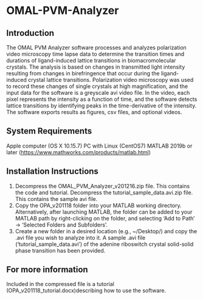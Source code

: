 # OMAL-PVM-Analyzer

## Introduction
The OMAL PVM Analyzer software processes and analyzes polarization video microscopy time lapse data to determine the transition times and durations of ligand-induced lattice transitions in biomacromolecular crystals. The analysis is based on changes in transmitted light intensity resulting from changes in birefringence that occur during the ligand-induced crystal lattice transitions. Polarization video microscopy was used to record these changes of single crystals at high magnification, and the input data for the software is a greyscale avi video file. In the video, each pixel represents the intensity as a function of time, and the software detects lattice transitions by identifying peaks in the time-derivative of the intensity. The software exports results as figures, csv files, and optional videos.

## System Requirements
Apple computer (OS X 10.15.7)
PC with Linux (CentOS7)
MATLAB 2019b or later (https://www.mathworks.com/products/matlab.html)

## Installation Instructions
1.	Decompress the OMAL_PVM_Analyzer_v201216.zip file. This contains the code and tutorial. Decompress the tutorial_sample_data.avi.zip file. This contains the sample avi file.
2.  Copy the OPA_v201118 folder into your MATLAB working directory. Alternatively, after launching MATLAB, the folder can be added to your MATLAB path by right-clicking on the folder, and selecting ‘Add to Path’ -> ‘Selected Folders and Subfolders’.
3.	Create a new folder in a desired location (e.g., ~/Desktop/) and copy the .avi file you wish to analyze into it. A sample .avi file (‘tutorial_sample_data.avi’) of the adenine riboswitch crystal solid-solid phase transition has been provided.

## For more information
Included in the compressed file is a tutorial (OPA_v201118_tutorial.docx)describing how to use the software.

